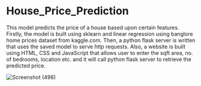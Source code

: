 # House_Price_Prediction
This model predicts the price of a house based upon certain features.
Firstly, the model is built using sklearn and linear regression using banglore home prices dataset from kaggle.com.
Then, a python flask server is written that uses the saved model to serve http requests.
Also, a website is built using HTML, CSS and JavaScript that allows user to enter the sqft area, no. of bedrooms, location etc. and it will call python flask server to retrieve the predicted price.



![Screenshot (498)](https://user-images.githubusercontent.com/103493858/178254513-89653c9e-4c5a-4fd9-98d7-c01f82797f6a.png)
